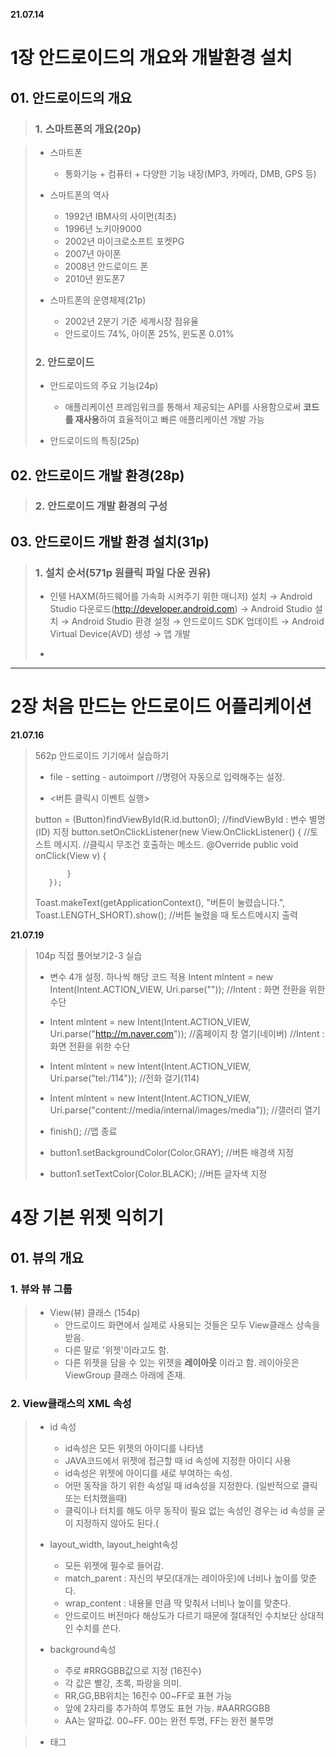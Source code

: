 **21.07.14**
# 1장 안드로이드의 개요와 개발환경 설치
## 01. 안드로이드의 개요
>### 1. 스마트폰의 개요(20p)

>* 스마트폰
>   * 통화기능 + 컴퓨터 + 다양한 기능 내장(MP3, 카메라, DMB, GPS 등)
>
>* 스마트폰의 역사
>   * 1992년 IBM사의 사이먼(최초)
>   * 1996년 노키아9000
>   * 2002년 마이크로소프트 포켓PG
>   * 2007년 아이폰
>   * 2008년 안드로이드 폰
>   * 2010년 윈도폰7
>
>* 스마트폰의 운영체제(21p)
>   * 2002년 2분기 기준 세계시장 점유율
>   * 안드로이드 74%, 아이폰 25%,  윈도폰 0.01%
>
>### 2. 안드로이드
>* 안드로이드의 주요 기능(24p)
>   * 애플리케이션 프레임워크를 통해서 제공되는 API를 사용함으로써 **코드를 재사용**하여 효율적이고 빠른 애플리케이션 개발 가능
>
>* 안드로이드의 특징(25p)
>

## 02. 안드로이드 개발 환경(28p)
>### 2. 안드로이드 개발 환경의 구성

## 03. 안드로이드 개발 환경 설치(31p)
>### 1. 설치 순서(571p 원클릭 파일 다운 권유)
>* 인텔 HAXM(하드웨어를 가속화 시켜주기 위한 매니저) 설치
> → Android Studio 다운로드(http://developer.android.com)
> → Android Studio 설치
> → Android Studio 환경 설정
> → 안드로이드 SDK 업데이트
> → Android Virtual Device(AVD) 생성
> → 앱 개발
>
>*
***
# 2장 처음 만드는 안드로이드 어플리케이션
**21.07.16**
>562p 안드로이드 기기에서 실습하기
>* file - setting - autoimport  //명령어 자동으로 입력해주는 설정.
>
>* <버튼 클릭시 이벤트 실행>
>
> button = (Button)findViewById(R.id.button0);    //findViewById : 변수 별명(ID) 지정
>button.setOnClickListener(new View.OnClickListener() {  //토스트 메시지. //클릭시 무조건 호출하는 메소드.
>            @Override
>            public void onClick(View v) {
>            
>            }
>        }); 
>
>Toast.makeText(getApplicationContext(), "버튼이 눌렸습니다.", Toast.LENGTH_SHORT).show();  //버튼 눌렸을 때 토스트메시지 출력
>
**21.07.19**
>104p 직접 풀어보기2-3 실습
>* 변수 4개 설정. 하나씩 해당 코드 적용
> Intent mlntent = new Intent(Intent.ACTION_VIEW, Uri.parse("")); //Intent : 화면 전환을 위한 수단
>
>* Intent mlntent = new Intent(Intent.ACTION_VIEW, Uri.parse("http://m.naver.com"));   //홈페이지 창 열기(네이버)    //Intent : 화면 전환을 위한 수단
>* Intent mlntent = new Intent(Intent.ACTION_VIEW, Uri.parse("tel:/114"));   //전화 걸기(114)
>* Intent mlntent = new Intent(Intent.ACTION_VIEW, Uri.parse("content://media/internal/images/media"));   //갤러리 열기
>* finish();   //앱 종료
>* button1.setBackgroundColor(Color.GRAY);  //버튼 배경색 지정
>* button1.setTextColor(Color.BLACK);       //버튼 글자색 지정
>
>
# 4장 기본 위젯 익히기
## 01. 뷰의 개요
### 1. 뷰와 뷰 그룹
>* View(뷰) 클래스 (154p)
>   * 안드로이드 화면에서 실제로 사용되는 것들은 모두 View클래스 상속을 받음.
>   * 다른 말로 '위젯'이라고도 함.
>   * 다른 위젯을 담을 수 있는 위젯을 **레이아웃** 이라고 함. 레이아웃은 ViewGroup 클래스 아래에 존재.
>
### 2. View클래스의 XML 속성
>* id 속성
>   * id속성은 모든 위젯의 아이디를 나타냄
>   * JAVA코드에서 위젯에 접근할 때 id 속성에 지정한 아이디 사용
>   * id속성은 위젯에 아이디를 새로 부여하는 속성.
>   * 어떤 동작을 하기 위한 속성일 때 id속성을 지정한다. (일반적으로 클릭 또는 터치했을때)
>   * 클릭이나 터치를 해도 아무 동작이 필요 없는 속성인 경우는 id 속성을 굳이 지정하지 않아도 된다.(
>  
>* layout_width, layout_height속성
>   * 모든 위젯에 필수로 들어감.
>   * match_parent : 자신의 부모(대개는 레이아웃)에 너비나 높이를 맞춘다.
>   * wrap_content : 내용물 만큼 딱 맞춰서 너비나 높이를 맞춘다.
>   * 안드로이드 버전마다 해상도가 다르기 때문에 절대적인 수치보단 상대적인 수치를 쓴다.
>
>* background속성
>   * 주로 #RRGGBB값으로 지정 (16진수)
>   * 각 값은 빨강, 초록, 파랑을 의미.
>   * RR,GG,BB위치는 16진수 00~FF로 표현 가능
>   * 앞에 2자리를 추가하여 투명도 표현 가능.  #AARRGGBB
>   * AA는 알파값. 00~FF. 00는 완전 투명, FF는 완전 불투명

>* 태그
>
